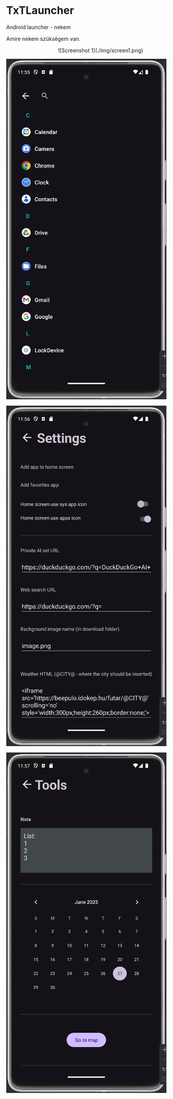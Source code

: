 # TxTLauncher
Android launcher - nekem

Amire nekem szükségem van.

<p align=center>
![Screenshot 1](./img/screen1.png)


![Screenshot 2](./img/screen2.png)


![Screenshot 3](./img/screen3.png)


![Screenshot 4](./img/screen4.png)

</p>

